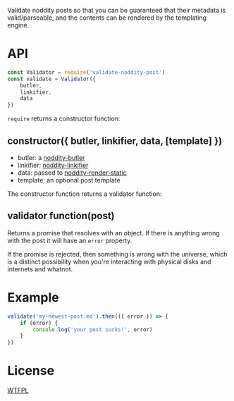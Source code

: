 Validate noddity posts so that you can be guaranteed that their metadata is valid/parseable, and the contents can be rendered by the templating engine.

# API

```js
const Validator = require('validate-noddity-post')
const validate = Validator({
	butler,
	linkifier,
	data
})
```

`require` returns a constructor function:

## constructor({ butler, linkifier, data, [template] })

- butler: a [noddity-butler](https://github.com/TehShrike/noddity-butler)
- linkifier: [noddity-linkifier](https://github.com/TehShrike/noddity-linkifier)
- data: passed to [noddity-render-static](https://github.com/TehShrike/noddity-render-static)
- template: an optional post template

The constructor function returns a validator function:

## validator function(post)

Returns a promise that resolves with an object. If there is anything wrong with the post it will have an `error` property.

If the promise is rejected, then something is wrong with the universe, which is a distinct possibility when you're interacting with physical disks and internets and whatnot.

# Example

```js
validate('my-newest-post.md').then(({ error }) => {
	if (error) {
		console.log('your post sucks!', error)
	}
})
```

# License

[WTFPL](http://wtfpl2.com)
